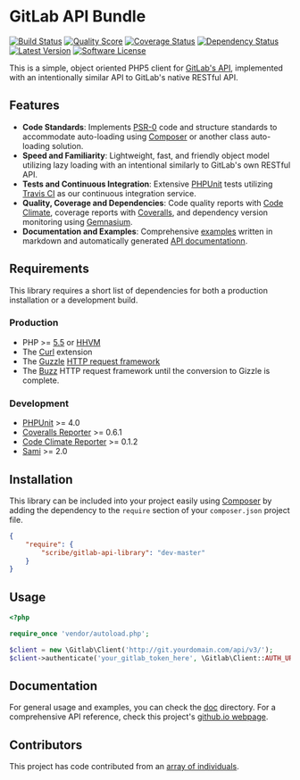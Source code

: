 # GitLab API Bundle

[![Build Status](https://img.shields.io/travis/scribenet/ScribeGitLabApiLibrary/master.svg?style=flat-square)](https://travis-ci.org/scribenet/ScribeGitLabApiLibrary)
[![Quality Score](http://img.shields.io/codeclimate/github/scribenet/ScribeGitLabApiLibrary.svg?style=flat-square)](https://codeclimate.com/github/scribenet/ScribeGitLabApiLibrary)
[![Coverage Status](http://img.shields.io/coveralls/scribenet/ScribeGitLabApiLibrary.svg?style=flat-square)](https://codeclimate.com/github/scribenet/ScribeGitLabApiLibrary)
[![Dependency Status](http://img.shields.io/gemnasium/scribenet/ScribeGitLabApiLibrary.svg?style=flat-square)](https://gemnasium.com/scribenet/ScribeGitLabApiLibrary)
[![Latest Version](http://img.shields.io/packagist/v/scribe/gitlab-api-library.svg?style=flat-square)](https://packagist.org/packages/scribe/gitlab-api-library)
[![Software License](http://img.shields.io/packagist/l/scribe/gitlab-api-library.svg?style=flat-square)](LICENSE.md)

This is a simple, object oriented PHP5 client for [GitLab's API](https://github.com/gitlabhq/gitlabhq/tree/master/doc/api), implemented with an intentionally similar API to GitLab's native RESTful API.

## Features

* **Code Standards**: Implements [PSR-0](http://www.php-fig.org/psr/psr-0/) code and structure standards to accommodate auto-loading using [Composer](https://getcomposer.org/) or another class auto-loading solution.
* **Speed and Familiarity**: Lightweight, fast, and friendly object model utilizing lazy loading with an intentional similarly to GitLab's own RESTful API.
* **Tests and Continuous Integration**: Extensive [PHPUnit](https://phpunit.de/) tests utilizing [Travis CI](https://travis-ci.org/scribenet/ScribeGitLabApiLibrary) as our continuous integration service.
* **Quality, Coverage and Dependencies**: Code quality reports with [Code Climate](https://codeclimate.com/github/scribenet/ScribeGitLabApiLibrary), coverage reports with [Coveralls](https://coveralls.io/r/scribenet/ScribeGitLabApiLibrary), and dependency version monitoring using [Gemnasium](https://gemnasium.com/scribenet/ScribeGitLabApiLibrary).
* **Documentation and Examples**: Comprehensive [examples](doc/) written in markdown and automatically generated [API documentationn](https://scribenet.github.io/ScribeGitLabApiLibrary/).

## Requirements

This library requires a short list of dependencies for both a production installation or a development build.

### Production

* PHP >= [5.5](http://php.net/manual/en/migration55.changes.php) or [HHVM](http://hhvm.com/)
* The [Curl](http://php.net/manual/en/book.curl.php) extension
* The [Guzzle](https://github.com/guzzle/guzzle) [HTTP request framework](http://docs.guzzlephp.org/en/latest/)
* The [Buzz](https://github.com/kriswallsmith/Buzz) HTTP request framework until the conversion to Gizzle is complete. 

### Development

* [PHPUnit](https://phpunit.de/) >= 4.0
* [Coveralls Reporter](https://github.com/satooshi/php-coveralls) >= 0.6.1
* [Code Climate Reporter](https://github.com/codeclimate/php-test-reporter) >= 0.1.2
* [Sami](https://github.com/fabpot/sami) >= 2.0

## Installation

This library can be included into your project easily using [Composer](http://getcomposer.org) by adding the dependency to the `require` section of your `composer.json` project file.

```json
{
    "require": {
        "scribe/gitlab-api-library": "dev-master"
    }
}
```

## Usage

```php
<?php

require_once 'vendor/autoload.php';

$client = new \Gitlab\Client('http://git.yourdomain.com/api/v3/');
$client->authenticate('your_gitlab_token_here', \Gitlab\Client::AUTH_URL_TOKEN);
```

## Documentation

For general usage and examples, you can check the [doc](doc/) directory. For a comprehensive API reference, check this project's [github.io webpage](https://scribenet.github.io/ScribeGitLabApiLibrary/).

## Contributors

This project has code contributed from an [array of individuals](https://github.com/scribenet/ScribeGitLabApiLibrary/graphs/contributors).